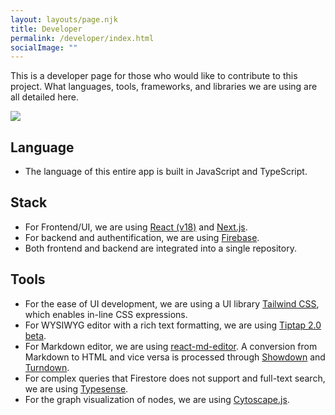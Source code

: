```yaml
---
layout: layouts/page.njk
title: Developer
permalink: /developer/index.html
socialImage: ""
---
```

This is a developer page for those who would like to contribute to this project. What languages, tools, frameworks, and libraries we are using are all detailed here.

![](/images/altaire-logo.png)

## Language

- The language of this entire app is built in JavaScript and TypeScript.

## Stack

- For Frontend/UI, we are using [React (v18)](https://en.reactjs.org/) and [Next.js](https://nextjs.org/). 
- For backend and authentification, we are using [Firebase](https://firebase.google.com/).
- Both frontend and backend are integrated into a single repository.

## Tools

- For the ease of UI development, we are using a UI library [Tailwind CSS](https://tailwindcss.com/), which enables in-line CSS expressions. 
- For WYSIWYG editor with a rich text formatting, we are using [Tiptap 2.0 beta](https://tiptap.dev/). 
- For Markdown editor, we are using [react-md-editor](https://github.com/uiwjs/react-md-editor). A conversion from Markdown to HTML and vice versa is processed through [Showdown](https://github.com/showdownjs/showdown) and [Turndown](https://github.com/mixmark-io/turndown). 
- For complex queries that Firestore does not support and full-text search, we are using [Typesense](https://typesense.org/).
- For the graph visualization of nodes, we are using [Cytoscape.js](https://js.cytoscape.org/).
